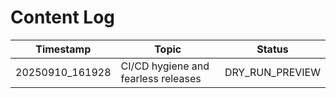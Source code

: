 # Content Log

| Timestamp | Topic | Status |
|---|---|---|
| 20250910_161928 | CI/CD hygiene and fearless releases | DRY_RUN_PREVIEW |
